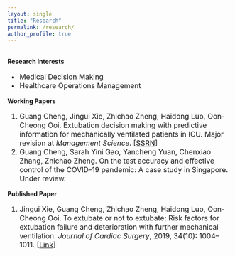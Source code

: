 ```yaml
---
layout: single
title: "Research"
permalink: /research/
author_profile: true
---
```

<!-- <h2>Research Interests</h2> -->
<br>
<b style="font-size=28px; margin-bottom: -0.5em;">Research Interests</b> 
<ul style="font-size: 16px;">
	<li>Medical Decision Making</li>
	<li>Healthcare Operations Management</li>
</ul>
<b style="font-size=28px">Working Papers</b>
<ol style="font-size: 16px;">
	<li>Guang Cheng, Jingui Xie, Zhichao Zheng, Haidong Luo, Oon-Cheong Ooi. Extubation decision making with predictive information for mechanically ventilated patients in ICU. Major revision at <i>Management Science</i>. [<a href="https://ssrn.com/abstract=3397530" target="_blank">SSRN</a>]   </li>
	<li>Guang Cheng, Sarah Yini Gao, Yancheng Yuan, Chenxiao Zhang, Zhichao Zheng. On the test accuracy and effective control of the COVID-19 pandemic: A case study in Singapore. Under review.</li>
</ol>
<b style="font-size=28px">Published Paper</b>
<ol style="font-size: 16px;">
	<li>Jingui Xie, Guang Cheng, Zhichao Zheng, Haidong Luo, Oon-Cheong Ooi. To extubate or not to extubate: Risk factors for extubation failure and deterioration with further mechanical ventilation. <i>Journal of Cardiac Surgery</i>, 2019, 34(10): 1004–1011. [<a href="https://onlinelibrary.wiley.com/doi/abs/10.1111/jocs.14189" target="_blank">Link</a>]</li>
</ol>
